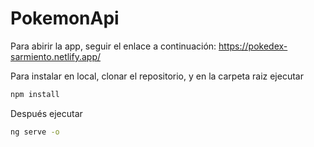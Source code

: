 # PokemonApi

Para abirir la app, seguir el enlace a continuación: 
https://pokedex-sarmiento.netlify.app/

Para instalar en local, clonar el repositorio, y en la carpeta raiz ejecutar

```bash
npm install
```


Después ejecutar 

```bash
ng serve -o
```



